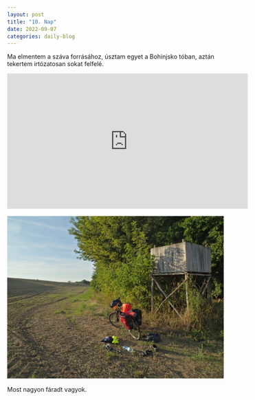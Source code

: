 ```yaml
---
layout: post
title: "10. Nap"
date: 2022-09-07
categories: daily-blog
---
```


Ma elmentem a száva forrásához, úsztam egyet a Bohinjsko tóban, aztán tekertem irtózatosan sokat felfelé. 

<iframe width="560" height="315" src="https://www.youtube.com/embed/rHzR_b5yJic" title="YouTube video player" frameborder="0" allow="accelerometer; autoplay; clipboard-write; encrypted-media; gyroscope; picture-in-picture" allowfullscreen></iframe>

[![Fürdés](/day1camp.jpg)](https://www.youtube.com/watch?v=rHzR_b5yJic)

Most nagyon fáradt vagyok.
